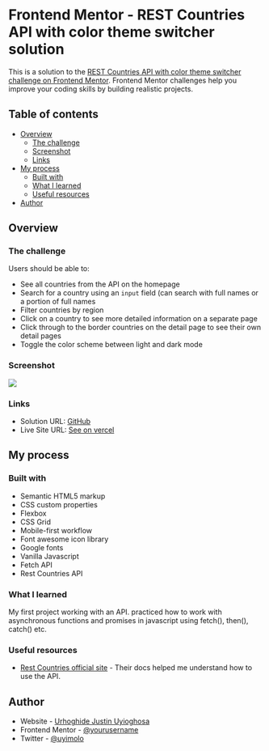 # Frontend Mentor - REST Countries API with color theme switcher solution

This is a solution to the [REST Countries API with color theme switcher challenge on Frontend Mentor](https://www.frontendmentor.io/challenges/rest-countries-api-with-color-theme-switcher-5cacc469fec04111f7b848ca). Frontend Mentor challenges help you improve your coding skills by building realistic projects. 

## Table of contents

- [Overview](#overview)
  - [The challenge](#the-challenge)
  - [Screenshot](#screenshot)
  - [Links](#links)
- [My process](#my-process)
  - [Built with](#built-with)
  - [What I learned](#what-i-learned)
  - [Useful resources](#useful-resources)
- [Author](#author)


## Overview

### The challenge

Users should be able to:

- See all countries from the API on the homepage
- Search for a country using an `input` field (can search with full names or a portion of full names
- Filter countries by region
- Click on a country to see more detailed information on a separate page
- Click through to the border countries on the detail page to see their own detail pages
- Toggle the color scheme between light and dark mode

### Screenshot

![](./screenshot.jpg)

### Links

- Solution URL: [GitHub](https://github.com/uyimolo)
- Live Site URL: [See on vercel](https://rest-countries-wheat.vercel.app)

## My process

### Built with

- Semantic HTML5 markup
- CSS custom properties
- Flexbox
- CSS Grid
- Mobile-first workflow
- Font awesome icon library
- Google fonts 
- Vanilla Javascript
- Fetch API
- Rest Countries API

### What I learned
My first project working with an API. practiced how to work with asynchronous functions and promises in javascript using fetch(), then(), catch() etc. 

### Useful resources
- [Rest Countries official site](https://www.restcountries.com) - Their docs helped me understand how to use the API.

## Author

- Website - [Urhoghide Justin Uyioghosa](https://www.uyijustindavid.vercel.app)
- Frontend Mentor - [@yourusername](https://www.frontendmentor.io/profile/yourusername)
- Twitter - [@uyimolo](https://www.twitter.com/uyimolo)


